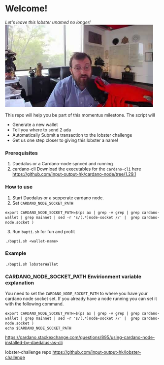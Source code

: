 # Welcome! 

*Let's leave this lobster unamed no longer!*
![Charles and his lobster](lobster.jpg "Charles and his lobster")

This repo will help you be part of this momentus milestone. 
The script will

* Generate a new wallet
* Tell you where to send 2 ada
* Automatically Submit a transaction to the lobster challenge
* Get us one step closer to giving this lobster a name!

### Prerequisites 
1. Daedalus or a Cardano-node synced and running
2. cardano-cli
Download the executables for the `cardano-cli` here
https://github.com/input-output-hk/cardano-node/tree/1.29.1

### How to use

1. Start Daedalus or a sepperate cardano node.
2. Set `CARDANO_NODE_SOCKET_PATH`
```
export CARDANO_NODE_SOCKET_PATH=$(ps ax | grep -v grep | grep cardano-wallet | grep mainnet | sed -r 's/(.*)node-socket //' |  grep cardano-node.socket )
```

3. Run `bapti.sh` for fun and profit

```
./bapti.sh <wallet-name>
```

### Example

```
./bapti.sh lobsterWallet
```


### CARDANO_NODE_SOCKET_PATH Envirionment variable explanation

You need to set the `CARDANO_NODE_SOCKET_PATH` to where you have your cardano node socket set. 
If you already have a node running you can set it with the following command. 

```
export CARDANO_NODE_SOCKET_PATH=$(ps ax | grep -v grep | grep cardano-wallet | grep mainnet | sed -r 's/(.*)node-socket //' |  grep cardano-node.socket )
echo $CARDANO_NODE_SOCKET_PATH
```

https://cardano.stackexchange.com/questions/895/using-cardano-node-installed-by-daedalus-as-cli



lobster-challenge repo
https://github.com/input-output-hk/lobster-challenge
